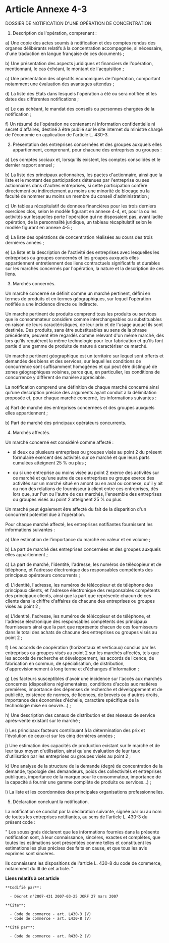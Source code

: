 # Article Annexe 4-3

DOSSIER DE NOTIFICATION D'UNE OPÉRATION DE CONCENTRATION 

1. Description de l'opération, comprenant : 

a) Une copie des actes soumis à notification et des comptes rendus des organes délibérants relatifs à la concentration
accompagnée, si nécessaire, d'une traduction en langue française de ces documents ; 

b) Une présentation des aspects juridiques et financiers de l'opération, mentionnant, le cas échéant, le montant de
l'acquisition ; 

c) Une présentation des objectifs économiques de l'opération, comportant notamment une évaluation des avantages attendus ; 

d) La liste des Etats dans lesquels l'opération a été ou sera notifiée et les dates des différentes notifications ; 

e) Le cas échéant, le mandat des conseils ou personnes chargées de la notification ; 

f) Un résumé de l'opération ne contenant ni information confidentielle ni secret d'affaires, destiné à être publié sur le
site internet du ministre chargé de l'économie en application de l'article L. 430-3.

2. Présentation des entreprises concernées et des groupes auxquels elles appartiennent, comprenant, pour chacune des
entreprises ou groupes : 

a) Les comptes sociaux et, lorsqu'ils existent, les comptes consolidés et le dernier rapport annuel ; 

b) La liste des principaux actionnaires, les pactes d'actionnaire, ainsi que la liste et le montant des participations
détenues par l'entreprise ou ses actionnaires dans d'autres entreprises, si cette participation confère directement ou
indirectement au moins une minorité de blocage ou la faculté de nommer au moins un membre du conseil d'administration ; 

c) Un tableau récapitulatif de données financières pour les trois derniers exercices clos, selon le modèle figurant en annexe
4-4, et, pour la ou les activités sur lesquelles porte l'opération qui ne disposaient pas, avant ladite opération, de la
personnalité juridique, un tableau récapitulatif selon le modèle figurant en annexe 4-5 ; 

d) La liste des opérations de concentration réalisées au cours des trois dernières années ; 

e) La liste et la description de l'activité des entreprises avec lesquelles les entreprises ou groupes concernés et les
groupes auxquels elles appartiennent entretiennent des liens contractuels significatifs et durables sur les marchés concernés
par l'opération, la nature et la description de ces liens. 

3. Marchés concernés. 

Un marché concerné se définit comme un marché pertinent, défini en termes de produits et en termes géographiques, sur lequel
l'opération notifiée a une incidence directe ou indirecte. 

Un marché pertinent de produits comprend tous les produits ou services que le consommateur considère comme interchangeables
ou substituables en raison de leurs caractéristiques, de leur prix et de l'usage auquel ils sont destinés. Des produits, sans
être substituables au sens de la phrase précédente, peuvent être regardés comme relevant d'un même marché, dès lors qu'ils
requièrent la même technologie pour leur fabrication et qu'ils font partie d'une gamme de produits de nature à caractériser
ce marché. 

Un marché pertinent géographique est un territoire sur lequel sont offerts et demandés des biens et des services, sur lequel
les conditions de concurrence sont suffisamment homogènes et qui peut être distingué de zones géographiques voisines, parce
que, en particulier, les conditions de concurrence y diffèrent de manière appréciable. 

La notification comprend une définition de chaque marché concerné ainsi qu'une description précise des arguments ayant
conduit à la délimitation proposée et, pour chaque marché concerné, les informations suivantes : 

a) Part de marché des entreprises concernées et des groupes auxquels elles appartiennent ; 

b) Part de marché des principaux opérateurs concurrents. 

4. Marchés affectés. 

Un marché concerné est considéré comme affecté :

- si deux ou plusieurs entreprises ou groupes visés au point 2 du présent formulaire exercent des activités sur ce marché et
que leurs parts cumulées atteignent 25 % ou plus ;

- ou si une entreprise au moins visée au point 2 exerce des activités sur ce marché et qu'une autre de ces entreprises ou
groupe exerce des activités sur un marché situé en amont ou en aval ou connexe, qu'il y ait ou non des relations de
fournisseur à client entre ces entreprises, dès lors que, sur l'un ou l'autre de ces marchés, l'ensemble des entreprises ou
groupes visés au point 2 atteignent 25 % ou plus. 

Un marché peut également être affecté du fait de la disparition d'un concurrent potentiel due à l'opération. 

Pour chaque marché affecté, les entreprises notifiantes fournissent les informations suivantes : 

a) Une estimation de l'importance du marché en valeur et en volume ; 

b) La part de marché des entreprises concernées et des groupes auxquels elles appartiennent ; 

c) La part de marché, l'identité, l'adresse, les numéros de télécopieur et de téléphone, et l'adresse électronique des
responsables compétents des principaux opérateurs concurrents ; 

d) L'identité, l'adresse, les numéros de télécopieur et de téléphone des principaux clients, et l'adresse électronique des
responsables compétents des principaux clients, ainsi que la part que représente chacun de ces clients dans le chiffre
d'affaires de chacune des entreprises ou groupes visés au point 2 ; 

e) L'identité, l'adresse, les numéros de télécopieur et de téléphone, et l'adresse électronique des responsables compétents
des principaux fournisseurs ainsi que la part que représente chacun de ces fournisseurs dans le total des achats de chacune
des entreprises ou groupes visés au point 2 ; 

f) Les accords de coopération (horizontaux et verticaux) conclus par les entreprises ou groupes visés au point 2 sur les
marchés affectés, tels que les accords de recherche et développement, les accords de licence, de fabrication en commun, de
spécialisation, de distribution, d'approvisionnement à long terme et d'échanges d'information ; 

g) Les facteurs susceptibles d'avoir une incidence sur l'accès aux marchés concernés (dispositions réglementaires, conditions
d'accès aux matières premières, importance des dépenses de recherche et développement et de publicité, existence de normes,
de licences, de brevets ou d'autres droits, importance des économies d'échelle, caractère spécifique de la technologie mise
en oeuvre...) ; 

h) Une description des canaux de distribution et des réseaux de service après-vente existant sur le marché ; 

i) Les principaux facteurs contribuant à la détermination des prix et l'évolution de ceux-ci sur les cinq dernières années ; 

j) Une estimation des capacités de production existant sur le marché et de leur taux moyen d'utilisation, ainsi qu'une
évaluation de leur taux d'utilisation par les entreprises ou groupes visés au point 2 ; 

k) Une analyse de la structure de la demande (degré de concentration de la demande, typologie des demandeurs, poids des
collectivités et entreprises publiques, importance de la marque pour le consommateur, importance de la capacité à fournir une
gamme complète de produits ou services...) ; 

l) La liste et les coordonnées des principales organisations professionnelles. 

5. Déclaration concluant la notification. 

La notification se conclut par la déclaration suivante, signée par ou au nom de toutes les entreprises notifiantes, au sens
de l'article L. 430-3 du présent code : 

" Les soussignés déclarent que les informations fournies dans la présente notification sont, à leur connaissance, sincères,
exactes et complètes, que toutes les estimations sont présentées comme telles et constituent les estimations les plus
précises des faits en cause, et que tous les avis exprimés sont sincères. 

Ils connaissent les dispositions de l'article L. 430-8 du code de commerce, notamment du III de cet article. "

**Liens relatifs à cet article**

	**Codifié par**:

	  - Décret n°2007-431 2007-03-25 JORF 27 mars 2007

	**Cite**:

	  - Code de commerce - art. L430-3 (V)
	  - Code de commerce - art. L430-8 (V)

	**Cité par**:

	  - Code de commerce - art. R430-2 (V)
